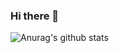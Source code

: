 ### Hi there 👋


![Anurag's github stats](https://github-readme-stats.vercel.app/api?brugobi=anuraghazra&show_icons=true&theme=chartreuse-dark)
